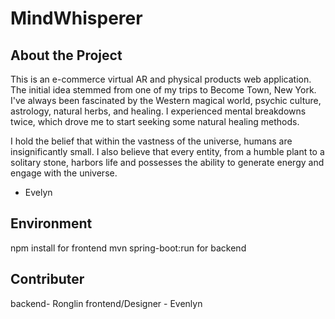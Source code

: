 # MindWhisperer 

## About the Project 
This is an e-commerce virtual AR and physical products web application. The initial idea stemmed from one of my trips to Become Town, New York. I've always been fascinated by the Western magical world, psychic culture, astrology, natural herbs, and healing. I experienced mental breakdowns twice, which drove me to start seeking some natural healing methods.

I hold the belief that within the vastness of the universe, humans are insignificantly small. I also believe that every entity, from a humble plant to a solitary stone, harbors life and possesses the ability to generate energy and engage with the universe.

- Evelyn

## Environment 
npm install for frontend 
mvn spring-boot:run for backend

## Contributer 
backend- Ronglin 
frontend/Designer - Evenlyn
